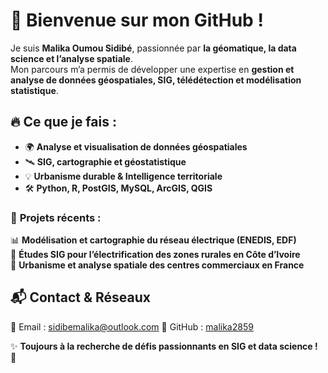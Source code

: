 # 👋 Bienvenue sur mon GitHub !  

Je suis **Malika Oumou Sidibé**, passionnée par **la géomatique, la data science et l’analyse spatiale**.  
Mon parcours m’a permis de développer une expertise en **gestion et analyse de données géospatiales, SIG, télédétection et modélisation statistique**.

## 🔥 Ce que je fais :
- 🌍 **Analyse et visualisation de données géospatiales**  
- 🛰️ **SIG, cartographie et géostatistique**  
- 💡 **Urbanisme durable & Intelligence territoriale**  
- 🛠️ **Python, R, PostGIS, MySQL, ArcGIS, QGIS**  

### 🚀 **Projets récents :**
📊 **Modélisation et cartographie du réseau électrique (ENEDIS, EDF)**  
🔎 **Études SIG pour l’électrification des zones rurales en Côte d’Ivoire**  
📍 **Urbanisme et analyse spatiale des centres commerciaux en France**  

## 📬 Contact & Réseaux
📧 Email :   sidibemalika@outlook.com
💼 GitHub : [malika2859](https://github.com/malika2859)  

✨ **Toujours à la recherche de défis passionnants en SIG et data science !** 🚀
